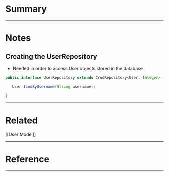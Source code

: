 # Summary

---
# Notes

## Creating the UserRepository
- Needed in order to access User objects stored in the database
```java
public interface UserRepository extends CrudRepository<User, Integer> {

   User findByUsername(String username);

}
```


---
# Related
[[User Model]]

---
# Reference

---


